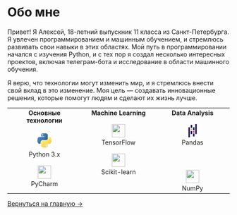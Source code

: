# Обо мне  

Привет! Я Алексей, 18-летний выпускник 11 класса из Санкт-Петербурга. Я увлечен программированием и машинным обучением, и стремлюсь развивать свои навыки в этих областях. Мой путь в программировании начался с изучения Python, и с тех пор я создал несколько интересных проектов, включая телеграм-бота и исследование в области машинного обучения.

Я верю, что технологии могут изменить мир, и я стремлюсь внести свой вклад в это изменение. Моя цель — создавать инновационные решения, которые помогут людям и сделают их жизнь лучше.

<table>
  <tr>
    <td align="center" width="33%" valign="top">
      <b>Основные технологии</b>
      <br><br>
      <img src="https://raw.githubusercontent.com/devicons/devicon/master/icons/python/python-original.svg" width="40" height="40"/>
      <br>Python 3.x
      <br><br>
      <img src="https://www.vectorlogo.zone/logos/jetbrains/jetbrains-icon.svg" width="30" height="30"/>
      <br>PyCharm
    </td>
    <td align="center" width="33%" valign="top">
      <b>Machine Learning</b>
      <br><br>
      <img src="https://www.vectorlogo.zone/logos/tensorflow/tensorflow-icon.svg" width="30" height="30"/>
      <br>TensorFlow
      <br><br>
      <img src="https://upload.wikimedia.org/wikipedia/commons/0/05/Scikit_learn_logo_small.svg" width="30" height="30"/>
      <br>Scikit-learn
    </td>
    <td align="center" width="33%" valign="top">
      <b>Data Analysis</b>
      <br><br>
      <div style="margin-bottom: 20px;">
        <img src="https://raw.githubusercontent.com/devicons/devicon/2ae2a900d2f041da66e950e4d48052658d850630/icons/pandas/pandas-original.svg" width="30" height="30"/>
        <br>Pandas
      </div>
      <br><br>
      <div>
        <img src="https://www.vectorlogo.zone/logos/numpy/numpy-icon.svg" width="30" height="30"/>
        <br>NumPy
      </div>
    </td>
  </tr>
</table>


<style>
  #duck {
    position: fixed;
    width: 50px;
    height: 50px;
    background-image: url('assets/images/xz2.png');
    background-size: contain;
    background-repeat: no-repeat;
    pointer-events: none;
    z-index: 9999;
    transition: transform 0.3s ease;
    left: 0;
    top: 0;
    opacity: 0; /* Начально невидим */
  }
</style>

<div id="duck"></div>
<script src="assets/js/follow.js"></script>

[Вернуться на главную →](https://red6orion.github.io/red6orion-Media/)
